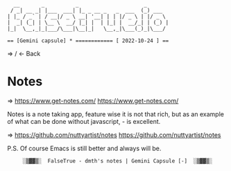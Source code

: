 ```
  __       _          _                     _
 / _| __ _| |___  ___| |_ _ __ _   _  ___  (_) ___
| |_ / _` | / __|/ _ \ __| '__| | | |/ _ \ | |/ _ \
|  _| (_| | \__ \  __/ |_| |  | |_| |  __/_| | (_) |
|_|  \__,_|_|___/\___|\__|_|   \__,_|\___(_)_|\___/

== [Gemini capsule] * ============ [ 2022-10-24 ] ==
```
=> / ← Back
# Notes

=> https://www.get-notes.com/ https://www.get-notes.com/

Notes is a note taking app, feature wise it is not that rich, but as an example of what can be done without javascript, -  is excellent.

=> https://github.com/nuttyartist/notes https://github.com/nuttyartist/notes

P.S. Of course Emacs is still better and always will be.

```
     ░▒▓▓▒░  FalseTrue - dmth's notes | Gemini Capsule [-]  ░▒▓▓▒░
```
